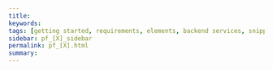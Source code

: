 ```yaml
---
title:
keywords:
tags: [getting started, requirements, elements, backend services, snippets, dashboard_cards, manifest, configuration, development, testing, app_revenue, reviews, oauth, apis, webhooks, troubleshooting]
sidebar: pf_[X]_sidebar
permalink: pf_[X].html
summary:
---
```

